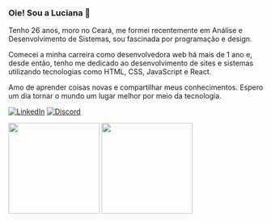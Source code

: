 
### Oie! Sou a Luciana 👋

Tenho 26 anos, moro no Ceará, me formei recentemente em Análise e Desenvolvimento de Sistemas, sou fascinada por programação e design. 

Comecei a minha carreira como desenvolvedora web há mais de 1 ano e, desde então, tenho me dedicado ao desenvolvimento de sites e sistemas utilizando tecnologias como HTML, CSS, JavaScript e React.

Amo de aprender coisas novas e compartilhar meus conhecimentos. Espero um dia tornar o mundo um lugar melhor por meio da tecnologia.

[![LinkedIn](https://img.shields.io/badge/LinkedIn-9A84CF?style=for-the-badge&logo=linkedin)](https://www.linkedin.com/in/mlucianaap/)
[![Discord](https://img.shields.io/badge/Discord-9A84CF?style=for-the-badge&logo=discord&logoColor=white)](https://www.discord.com/in/mlucianaap/)

<div>
  <img loading="lazy" height="180em" src="https://github-readme-stats.vercel.app/api?username=mlucianaap&show_icons=true&theme=omni&hide_border=true"/>
  <img loading="lazy" height="180em" src="https://github-readme-stats.vercel.app/api/top-langs/?username=mlucianaap&layout=compact&theme=omni&hide_border=true&count_private=true"/>
</div>